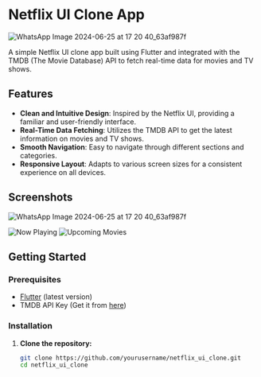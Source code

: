 # Netflix UI Clone App

![WhatsApp Image 2024-06-25 at 17 20 40_63af987f](https://github.com/abhishekpandeygithub/netflix_ui/assets/125178208/d0ac2ce8-78e9-4aa6-a419-e34b2d14eb31)


A simple Netflix UI clone app built using Flutter and integrated with the TMDB (The Movie Database) API to fetch real-time data for movies and TV shows.

## Features

- **Clean and Intuitive Design**: Inspired by the Netflix UI, providing a familiar and user-friendly interface.
- **Real-Time Data Fetching**: Utilizes the TMDB API to get the latest information on movies and TV shows.
- **Smooth Navigation**: Easy to navigate through different sections and categories.
- **Responsive Layout**: Adapts to various screen sizes for a consistent experience on all devices.

## Screenshots

![WhatsApp Image 2024-06-25 at 17 20 40_63af987f](https://github.com/abhishekpandeygithub/netflix_ui/assets/125178208/d0ac2ce8-78e9-4aa6-a419-e34b2d14eb31)

![Now Playing](path_to_now_playing_image)
![Upcoming Movies](path_to_upcoming_movies_image)

## Getting Started

### Prerequisites

- [Flutter](https://flutter.dev/docs/get-started/install) (latest version)
- TMDB API Key (Get it from [here](https://www.themoviedb.org/documentation/api))

### Installation

1. **Clone the repository:**

   ```bash
   git clone https://github.com/yourusername/netflix_ui_clone.git
   cd netflix_ui_clone
